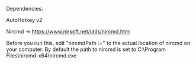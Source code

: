 Dependencies:

AutoHotkey v2

Nircmd -> https://www.nirsoft.net/utils/nircmd.html

Before you run this, edit "nircmdPath :=" to the actual location of nircmd on your computer. 
By default the path to nircmd is set to C:\Program Files\nircmd-x64\nircmd.exe
